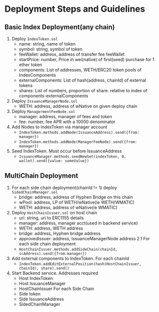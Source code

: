 # Deployment Steps and Guidelines

## Basic Index Deployment(any chain)

1. Deploy `IndexToken.sol`
    - name: string, name of token 
    - symbol: string, symbol of token 
    - feeWallet: address, address of transfer fee feeWallet 
    - startPrice: number, Price in wei(native) of first(seed) purchase for 1 ether token
    - components: List of addresses, WETH/ERC20 token pools of IndexComponents
    - externalComponents: List of hash(address, chainId) of external tokens
    - shares: List of numbers, proportion of share. relative to index of components-externalComponents
2. Deploy `IssuanceManagerNode.sol`
    - WETH: address, address of wNative on given deploy chain
3. Deploy `ManagermentFeeNode.sol`
    - manager: address, manager of fees and token
    - fee: number, fee APR with a 10000 denominator
4. Add Nodes to IndexToken via manager account
    - `IndexToken.methods.addNode(IssuanceAddress).send({from: manager})`
    - `IndexToken.methods.addNode(ManagerFeeNode).send({from: manager})`
5. Seed IndexToken. Must occur before IssuanceAddress
    - `IssuanceManager.methods.seedNewSet(indexToken, 0, wallet).send({value: someValue})`

## MultiChain Deployment

1. For each side chain deployment(chainId != 1) deploy `SidedChainManager.sol`
    - bridge: address, address of Hyphen Bridge on this chain
    - wPool: address, LP of WETH/wNative(ie WETH/WMATIC)
    - WETH: address, address of wNative(ie WMATIC)
2. Deploy `HostChainIssuer.sol` on host chain
    - uri: string, uri to ERC1155 details
    - manager: address, manager acct(used in backend service)
    - WETH: address, WETH address
    - bridge: address, Hyphen bridge address
    - approvedIssuer: address, IssuanceManagerNode address
    2.1 For each side chain deployment
    - `HostChainIssuer.methods.addSideChain(chainId, scAddress).send({from:manager})`
3. Add external components to IndexToken. For each chainId
    - `IndexToken.addEditExternalPosition(hash(HostChainIssuer, chainId), share).send()`
4. Start Backend service. Addresses required
    - Host IndexToken
    - Host IssuanceManager
    - HostChainIssuer
    For each Side Chain 
    - Side token
    - Side IssuanceAddress
    - SidedChainManager